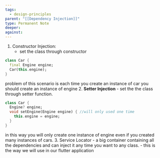 ```yaml
---
tags:
  - design-principles
parent: "[[Dependency Injection]]"
type: Permanent Note
deeper: 
against:
---
```

1. Constructor Injection:
	- set the class through constructor
```dart
class Car {
  final Engine engine;
  Car(this.engine);
}
```
problem of this scenario is each time you create an instance of car you should create an instance of engine
2. **Setter Injection**
	- set the the class through setter function.
```dart
class Car {
  Engine? engine;
  void setEngine(Engine engine) { //will only used one time
    this.engine = engine;
  }
}
```
in this way you will only create one instance of engine even if you created many instances of cars.
3. Service Locator
	- a big container containing all the dependencies and can inject it any time you want to any class.
	- this is the way we will use in our flutter application